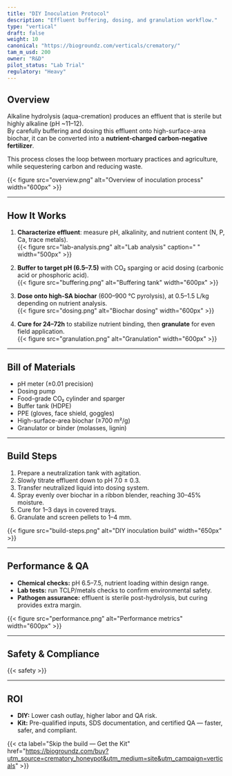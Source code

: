 ```yaml
---
title: "DIY Inoculation Protocol"
description: "Effluent buffering, dosing, and granulation workflow."
type: "vertical"
draft: false
weight: 10
canonical: "https://biogroundz.com/verticals/crematory/"
tam_m_usd: 200
owner: "R&D"
pilot_status: "Lab Trial"
regulatory: "Heavy"
---
```


## Overview
Alkaline hydrolysis (aqua-cremation) produces an effluent that is sterile but highly alkaline (pH ~11–12).  
By carefully buffering and dosing this effluent onto high-surface-area biochar, it can be converted into a **nutrient-charged carbon-negative fertilizer**.  

This process closes the loop between mortuary practices and agriculture, while sequestering carbon and reducing waste.

{{< figure src="overview.png" alt="Overview of inoculation process"  width="600px" >}}
<!-- Prompt: 'Infographic flow diagram showing crematory effluent entering a neutralization tank, then dosing onto biochar, curing, and granulating into fertilizer pellets. Arrows, labeled stages, clean technical style. -->

---

## How It Works

1. **Characterize effluent**: measure pH, alkalinity, and nutrient content (N, P, Ca, trace metals).  
   {{< figure src="lab-analysis.png" alt="Lab analysis" caption=" " width="500px" >}}
<!-- Prompt: 'Illustration of a laboratory bench with a pH meter, test tubes, and labeled nutrient charts, showing analysis of crematory effluent.' -->
2. **Buffer to target pH (6.5–7.5)** with CO₂ sparging or acid dosing (carbonic acid or phosphoric acid).  
   {{< figure src="buffering.png" alt="Buffering tank"  width="600px" >}}
<!--Prompt: 'Diagram of a bubbling tank where CO₂ is injected to neutralize alkaline effluent, arrows showing pH reduction, technical infographic.-->

3. **Dose onto high-SA biochar** (600–900 °C pyrolysis), at 0.5–1.5 L/kg depending on nutrient analysis.  
   {{< figure src="dosing.png" alt="Biochar dosing"  width="600px" >}}
   <!--Prompt: 'Cross-section of a ribbon blender with biochar inside, effluent being sprayed evenly over it with nozzles, arrows showing mixing motion.'   -->

4. **Cure for 24–72h** to stabilize nutrient binding, then **granulate** for even field application.  
   {{< figure src="granulation.png" alt="Granulation"  width="600px" >}}

<!-- Prompt: 'Illustration of granulated biochar pellets falling from a machine into a bag labeled Fertilizer, clean industrial style. -->
---

## Bill of Materials
- pH meter (±0.01 precision)  
- Dosing pump  
- Food-grade CO₂ cylinder and sparger  
- Buffer tank (HDPE)  
- PPE (gloves, face shield, goggles)  
- High-surface-area biochar (≥700 m²/g)  
- Granulator or binder (molasses, lignin)  

---

## Build Steps

1. Prepare a neutralization tank with agitation.  
2. Slowly titrate effluent down to pH 7.0 ± 0.3.  
3. Transfer neutralized liquid into dosing system.  
4. Spray evenly over biochar in a ribbon blender, reaching 30–45% moisture.  
5. Cure for 1–3 days in covered trays.  
6. Granulate and screen pellets to 1–4 mm.  

{{< figure src="build-steps.png" alt="DIY inoculation build" width="650px" >}}

<!-- Prompt: 'Step-by-step infographic with icons showing: neutralization tank, dosing onto biochar, curing in trays, and granulating pellets. -->
---

## Performance & QA
- **Chemical checks:** pH 6.5–7.5, nutrient loading within design range.  
- **Lab tests:** run TCLP/metals checks to confirm environmental safety.  
- **Pathogen assurance:** effluent is sterile post-hydrolysis, but curing provides extra margin.  

{{< figure src="performance.png" alt="Performance metrics" width="600px" >}}

<!-- Prompt: 'Bar chart infographic comparing raw effluent, neutralized effluent, and inoculated biochar for parameters like pH, N, P, and heavy metals, clean technical report style.-->
---

## Safety & Compliance
{{< safety >}}

---

## ROI
- **DIY:** Lower cash outlay, higher labor and QA risk.  
- **Kit:** Pre-qualified inputs, SDS documentation, and certified QA — faster, safer, and compliant.  

{{< cta label="Skip the build — Get the Kit" href="https://biogroundz.com/buy?utm_source=crematory_honeypot&utm_medium=site&utm_campaign=verticals" >}}
